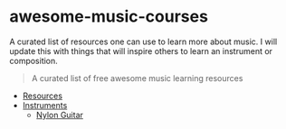 # awesome-music-courses
A curated list of resources one can use to learn more about music.  I will update this with things that will inspire others to learn an instrument or composition.

> A curated list of free awesome music learning resources

- [Resources](#resources)
- [Instruments](#instruments)
  - [Nylon Guitar](./Instruments/Nylon%20Guitar/README.md)
